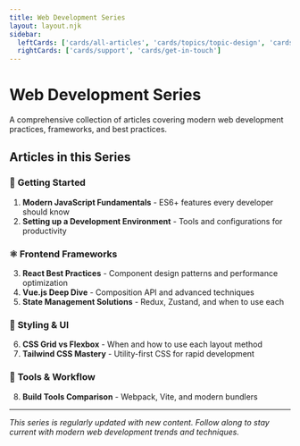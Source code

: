 ```yaml
---
title: Web Development Series
layout: layout.njk
sidebar:
  leftCards: ['cards/all-articles', 'cards/topics/topic-design', 'cards/topics/topic-performance']
  rightCards: ['cards/support', 'cards/get-in-touch']
---
```


# Web Development Series

A comprehensive collection of articles covering modern web development practices, frameworks, and best practices.

## Articles in this Series

### 🚀 **Getting Started**
1. **Modern JavaScript Fundamentals** - ES6+ features every developer should know
2. **Setting up a Development Environment** - Tools and configurations for productivity

### ⚛️ **Frontend Frameworks**
3. **React Best Practices** - Component design patterns and performance optimization
4. **Vue.js Deep Dive** - Composition API and advanced techniques
5. **State Management Solutions** - Redux, Zustand, and when to use each

### 🎨 **Styling & UI**
6. **CSS Grid vs Flexbox** - When and how to use each layout method
7. **Tailwind CSS Mastery** - Utility-first CSS for rapid development

### 🔧 **Tools & Workflow**
8. **Build Tools Comparison** - Webpack, Vite, and modern bundlers

---

*This series is regularly updated with new content. Follow along to stay current with modern web development trends and techniques.*
